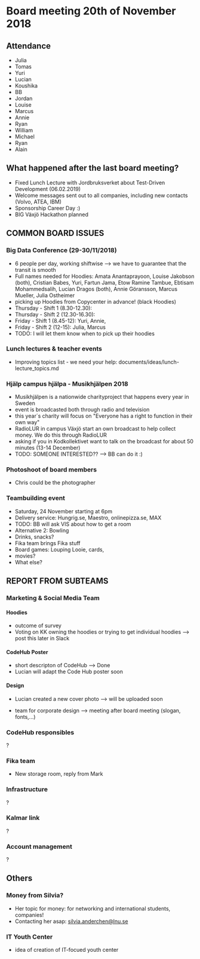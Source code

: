 # Board meeting 20th of November 2018
## Attendance
- Julia
- Tomas
- Yuri
- Lucian
- Koushika
- BB
- Jordan
- Louise
- Marcus
- Annie
- Ryan
- William
- Michael
- Ryan
- Alain

## What happened after the last board meeting? 
- Fixed Lunch Lecture with Jordbruksverket about Test-Driven Development (06.02.2019)
- Welcome messages sent out to all companies, including new contacts (Volvo, ATEA, IBM)
- Sponsorship Career Day :)
- BIG Växjö Hackathon planned

## COMMON BOARD ISSUES
### Big Data Conference (29-30/11/2018)
- 6 people per day, working shiftwise --> we have to guarantee that the transit is smooth
- Full names needed for Hoodies: Amata Anantaprayoon, Louise Jakobson (both), Cristian Babes, Yuri, Fartun Jama, Etow Ramine Tambue, Ebtisam Mohammedsalih,	Lucian Dragos (both), Annie Göransson, Marcus Mueller, Julia Ostheimer
- picking up Hoodies from Copycenter in advance! (black Hoodies)
- Thursday - Shift 1 (8.30-12.30): 
- Thursday - Shift 2 (12.30-16.30):
- Friday - Shift 1 (8.45-12): Yuri, Annie, 
- Friday - Shift 2 (12-15): Julia, Marcus
- TODO: I will let them know when to pick up their hoodies

### Lunch lectures & teacher events
- Improving topics list - we need your help: documents/ideas/lunch-lecture_topics.md

### Hjälp campus hjälpa - Musikhjälpen 2018
- Musikhjälpen is a nationwide charityproject that happens every year in Sweden
- event is broadcasted both through radio and television
- this year´s charity will focus on "Everyone has a right to function in their own way"
- RadioLUR in campus Växjö start an own broadcast to help collect money. We do this through RadioLUR
- asking if you in Kodkollektivet want to talk on the broadcast for about 50 minutes (13-14 December)
- TODO: SOMEONE INTERESTED?? --> BB can do it :)

### Photoshoot of board members
- Chris could be the photographer

### Teambuilding event
- Saturday, 24 November starting at 6pm
- Delivery service: Hungrig.se, Maestro, onlinepizza.se, MAX
- TODO: BB will ask VIS about how to get a room
- Alternative 2: Bowling
- Drinks, snacks?
- Fika team brings Fika stuff
- Board games: Louping Looie, cards,
- movies?
- What else?

## REPORT FROM SUBTEAMS
### Marketing & Social Media Team
#### Hoodies
- outcome of survey
- Voting on KK owning the hoodies or trying to get individual hoodies  --> post this later in Slack

#### CodeHub Poster
- short descripton of CodeHub --> Done
- Lucian will adapt the Code Hub poster soon

#### Design
- Lucian created a new cover photo --> will be uploaded soon

- team for corporate design --> meeting after board meeting (slogan, fonts,...)

### CodeHub responsibles
?

### Fika team
- New storage room, reply from Mark

### Infrastructure
?

### Kalmar link
?

### Account management
?

## Others
### Money from Silvia?
- Her topic for money: for networking and international students, companies!
- Contacting her asap: silvia.anderchen@lnu.se

### IT Youth Center
- idea of creation of IT-focued youth center
